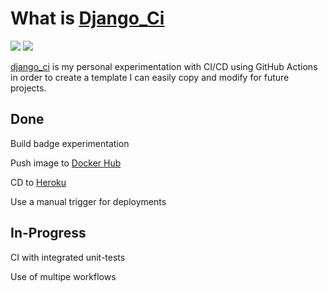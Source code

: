# What is [Django_Ci](https://github.com/ziadhorat/django_ci)

![](https://github.com/ziadhorat/django_ci/workflows/Build/badge.svg)
![](https://github.com/ziadhorat/django_ci/workflows/Deploy/badge.svg)

[django_ci](https://github.com/ziadhorat/django_ci) is my personal experimentation with CI/CD using GitHub Actions in order to create a template I can easily copy and modify for future projects.

## Done

Build badge experimentation

Push image to [Docker Hub](https://hub.docker.com/r/ziadhorat/django-test)

CD to [Heroku](https://djangoci.herokuapp.com/)

Use a manual trigger for deployments

## In-Progress

CI with integrated unit-tests

Use of multipe workflows
